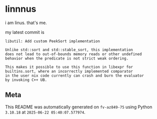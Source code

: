 # linnnus

i am linus. that's me.

my latest commit is

```
libutil: Add custom PeekSort implementation

Unlike std::sort and std::stable_sort, this implementation
does not lead to out-of-bounds memory reads or other undefined
behavior when the predicate is not strict weak ordering.

This makes it possible to use this function in libexpr for
builtins.sort, where an incorrectly implemented comparator
in the user nix code currently can crash and burn the evaluator
by invoking C++ UB.
```

## Meta

This README was automatically generated on `fv-az849-75` using Python
`3.10.18` at `2025-06-22 05:40:07.577974`.
